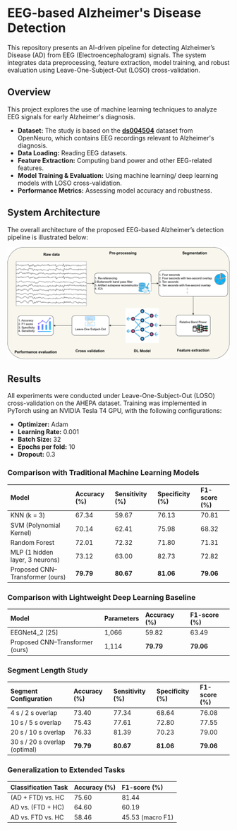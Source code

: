 # EEG-based Alzheimer's Disease Detection

This repository presents an AI-driven pipeline for detecting Alzheimer’s Disease (AD) from EEG (Electroencephalogram) signals.
The system integrates data preprocessing, feature extraction, model training, and robust evaluation using Leave-One-Subject-Out (LOSO) cross-validation.

## Overview
This project explores the use of machine learning techniques to analyze EEG signals for early Alzheimer's diagnosis.
- **Dataset:** The study is based on the [**ds004504**](https://www.kaggle.com/datasets/thngdngvn/openneuro-ds004504) dataset from OpenNeuro, which contains EEG recordings relevant to Alzheimer's diagnosis.
- **Data Loading:** Reading EEG datasets.
- **Feature Extraction:** Computing band power and other EEG-related features.
- **Model Training & Evaluation:** Using machine learning/ deep learning models with LOSO cross-validation.
- **Performance Metrics:** Assessing model accuracy and robustness.

## System Architecture

The overall architecture of the proposed EEG-based Alzheimer’s detection pipeline is illustrated below:

![](results/Architecture.png)

## Results

All experiments were conducted under Leave-One-Subject-Out (LOSO) cross-validation on the AHEPA dataset.
Training was implemented in PyTorch using an NVIDIA Tesla T4 GPU, with the following configurations:

*   **Optimizer:** Adam
*   **Learning Rate:** 0.001
*   **Batch Size:** 32
*   **Epochs per fold:** 10
*   **Dropout:** 0.3

### Comparison with Traditional Machine Learning Models

| Model                    | Accuracy (%) | Sensitivity (%) | Specificity (%) | F1-score (%) |
| :----------------------- | :----------- | :-------------- | :-------------- | :----------- |
| KNN (k = 3)              | 67.34        | 59.67           | 76.13           | 70.81        |
| SVM (Polynomial Kernel)  | 70.14        | 62.41           | 75.98           | 68.32        |
| Random Forest            | 72.01        | 72.32           | 71.80           | 71.31        |
| MLP (1 hidden layer, 3 neurons) | 73.12        | 63.00           | 82.73           | 72.82        |
| Proposed CNN–Transformer (ours) | **79.79**    | **80.67**       | **81.06**       | **79.06**    |

### Comparison with Lightweight Deep Learning Baseline

| Model                    | Parameters | Accuracy (%) | F1-score (%) |
| :----------------------- | :--------- | :----------- | :----------- |
| EEGNet4_2 [25]           | 1,066      | 59.82        | 63.49        |
| Proposed CNN–Transformer (ours) | 1,114      | **79.79**    | **79.06**    |

### Segment Length Study

| Segment Configuration    | Accuracy (%) | Sensitivity (%) | Specificity (%) | F1-score (%) |
| :----------------------- | :----------- | :-------------- | :-------------- | :----------- |
| 4 s / 2 s overlap        | 73.40        | 77.34           | 68.64           | 76.08        |
| 10 s / 5 s overlap       | 75.43        | 77.61           | 72.80           | 77.55        |
| 20 s / 10 s overlap      | 76.33        | 81.39           | 70.23           | 79.00        |
| 30 s / 20 s overlap (optimal) | **79.79**    | **80.67**       | **81.06**       | **79.06**    |

### Generalization to Extended Tasks

| Classification Task        | Accuracy (%) | F1-score (%) |
| :------------------------- | :----------- | :----------- |
| (AD + FTD) vs. HC          | 75.60        | 81.44        |
| AD vs. (FTD + HC)          | 64.60        | 60.19        |
| AD vs. FTD vs. HC          | 58.46        | 45.53 (macro F1) |

